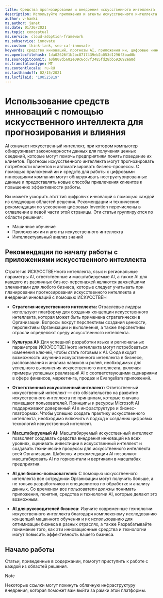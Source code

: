 ```yaml
---
title: Средства прогнозирования и внедрения искусственного интеллекта
description: Используйте приложения и агенты искусственного интеллекта для создания инновационных средств, помогающих обнаруживать закономерности, объединять прогнозы AI и влиять на поведение клиентов. Обнаружение средств искусственного интеллекта.
author: v-hanki
ms.author: janet
ms.date: 01/26/2021
ms.topic: conceptual
ms.service: cloud-adoption-framework
ms.subservice: innovate
ms.custom: think-tank, seo-caf-innovate
keywords: средства инноваций, прогнозы AI, приложения ии, цифровые инновации, агенты AI
ms.openlocfilehash: 1da02626f1b2bc8717439eb2a053d1296f3bad0b
ms.sourcegitcommit: a0b808d5602e09c6cd7f3485fd28bb592692ea8d
ms.translationtype: MT
ms.contentlocale: ru-RU
ms.lasthandoff: 02/15/2021
ms.locfileid: "100525819"
---
```

# <a name="use-innovation-tools-with-ai-to-predict-and-influence"></a>Использование средств инноваций с помощью искусственного интеллекта для прогнозирования и влияния

AI означает искусственный интеллект, при котором компьютер обнаруживает закономерности данных для получения ценных сведений, которые могут помочь предприятиям понять поведение их клиентов. Прогнозы искусственного интеллекта могут прогнозировать потребности клиентов и автоматизировать бизнес-процессы. С помощью приложений ии и средств для работы с цифровыми инновациями компании могут обнаруживать неструктурированные данные и предоставлять новые способы привлечения клиентов к повышению эффективности работы.

Вы можете ускорить этот тип цифровых инноваций с помощью каждой из следующих областей решения. Рекомендации и технические рекомендации по ускорению цифровых Invention перечислены в оглавлении в левой части этой страницы. Эти статьи группируются по области решения:

- Машинное обучение
- Приложения ии и агенты искусственного интеллекта
- Интеллектуальный анализ знаний

## <a name="considerations-when-starting-your-digital-innovation-journey-with-ai-applications"></a>Рекомендации по началу работы с приложениями искусственного интеллекта

Стратегия ИСКУССТВЕНного интеллекта, язык и региональные параметры AI, ответственные и масштабируемые AI, а также AI для каждого из различных бизнес-персонажей являются важнейшими элементами для любого бизнеса, которые следует учитывать при планировании прогнозирования искусственного интеллекта и внедрения инноваций с помощью ИСКУССТВЕН

- **Стратегия искусственного интеллекта:** Отраслевые лидеры используют платформу для создания концепции искусственного интеллекта, которая может быть применена стратегически в Организации. Вопросы вокруг перспективы создания ценности, перспективы Организации и выполнения, а также перспективы отрасли определяют среду искусственного интеллекта.

- **Культура AI:** Для успешной разработки языка и региональных параметров ИСКУССТВЕНного интеллекта могут потребоваться изменения ключей, чтобы стать готовым к AI. Сюда входит возможность изучения искусственного интеллекта в бизнесе, распознавания и анализа навыков и ролей, необходимых для успешного выполнения искусственного интеллекта, включая примеры успешных реализаций AI с соответствующими сценариями в сфере финансов, маркетинга, продаж и Evangelism приложений.

- **Ответственный искусственный интеллект:** Ответственный искусственный интеллект — это обязательство на развитие искусственного интеллекта по принципам, которые сначала помещают пользователей. Принципы и ресурсы Microsoft AI поддерживают доверенный AI в инфраструктуре и бизнес-платформах. Чтобы успешно создать практику искусственного интеллекта, необходимо включить в подход к созданию цифровых технологий искусственный интеллект.

- **Масштабируемый AI:** Масштабируемый искусственный интеллект позволяет создавать средства внедрения инноваций на всех уровнях, оценивать инвестиции в искусственный интеллект и создавать технические процессы для искусственного интеллекта всей Организации. Шаблоны и рекомендации AI позволяют масштабировать AI по горизонтали и вертикали в масштабах предприятия.

- **AI для бизнес-пользователей:** С помощью искусственного интеллекта все сотрудники Организации могут получить больше, а не только разработчиков и специалистов по обработке и анализу данных. Со временем все пользователи должны понимать приложения, понятия, средства и технологии AI, которые делают это возможным.

- **AI для руководителей бизнеса:** Изучите современные технологии искусственного интеллекта благодаря комплексному исследованию концепций машинного обучения и их использованию для оптимизации бизнеса в разных отраслях, а также Разрабатывайте понимание того, как эти инновационные средства и технологии могут повысить эффективность вашего бизнеса.

## <a name="get-started"></a>Начало работы

Статьи, приведенные в содержании, помогут приступить к работе с каждой из областей решения.

> [!NOTE]
> Некоторые ссылки могут покинуть облачную инфраструктуру внедрения, которая поможет вам выйти за рамки этой платформы.
